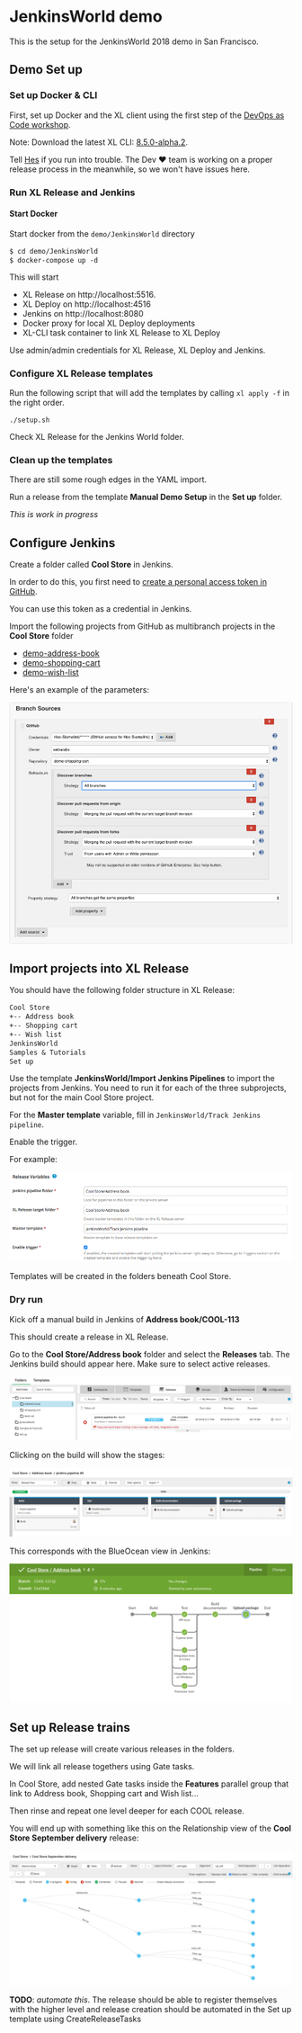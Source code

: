 # JenkinsWorld demo

This is the setup for the JenkinsWorld 2018 demo in San Francisco.

## Demo Set up

### Set up Docker & CLI

First, set up Docker and the XL client using the first step of the [DevOps as Code workshop](https://github.com/xebialabs/devops-as-code-demo/tree/workshop-1/workshop).

Note: Download the latest XL CLI: [8.5.0-alpha.2](https://s3.amazonaws.com/xl-cli/bin/8.5.0-alpha.2/darwin-amd64/xl). 

Tell [Hes](mailto:hsiemelink@xebialabs.com) if you run into trouble. The Dev ♥︎ team is working on a proper release process in the meanwhile, so we won't have issues here.

### Run XL Release and Jenkins

#### Start Docker
Start docker from the `demo/JenkinsWorld` directory

```
$ cd demo/JenkinsWorld
$ docker-compose up -d
```

This will start

* XL Release on http://localhost:5516.
* XL Deploy on http://localhost:4516
* Jenkins on http://localhost:8080
* Docker proxy for local XL Deploy deployments
* XL-CLI task container to link XL Release to XL Deploy

Use admin/admin credentials for XL Release, XL Deploy and Jenkins.

### Configure XL Release templates

Run the following script that will add the templates by calling `xl apply -f` in the right order.

```
./setup.sh
```

Check XL Release for the Jenkins World folder.

### Clean up the templates

There are still some rough edges in the YAML import.

Run a release from the template **Manual Demo Setup** in the **Set up** folder.

_This is work in progress_

## Configure Jenkins

Create a folder called **Cool Store** in Jenkins.

In order to do this, you first need to [create a personal access token in GitHub](https://github.com/settings/tokens).

You can use this token as a credential in Jenkins.

Import the following projects from GitHub as multibranch projects in the **Cool Store** folder

* [demo-address-book](https://github.com/xebialabs/demo-address-book)
* [demo-shopping-cart](https://github.com/xebialabs/demo-shopping-cart)
* [demo-wish-list](https://github.com/xebialabs/demo-wish-list)

Here's an example of the parameters:

![Jenkins Branch Source](doc/jenkins-branch-source.png)

## Import projects into XL Release

You should have the following folder structure in XL Release:

```
Cool Store
+-- Address book
+-- Shopping cart
+-- Wish list
JenkinsWorld
Samples & Tutorials
Set up
```

Use the template **JenkinsWorld/Import Jenkins Pipelines** to import the projects from Jenkins. You need to run it for each of the three subprojects, but not for the main Cool Store project.

For the **Master template** variable, fill in `JenkinsWorld/Track Jenkins pipeline`.

Enable the trigger.

For example:

![Jenkins Branch Source](doc/import-jenkins-release-variables.png)


Templates will be created in the folders beneath Cool Store.

### Dry run

Kick off a manual build in Jenkins of **Address book/COOL-113**

This should create a release in XL Release.

Go to the **Cool Store/Address book** folder and select the **Releases** tab. The Jenkins build should appear here. Make sure to select active releases.

![Jenkins Branch Source](doc/jenkins-build-running.png)

Clicking on the build will show the stages:

![Jenkins Branch Source](doc/jenkins-shadow-pipeline.png)

This corresponds with the BlueOcean view in Jenkins:

![Jenkins Branch Source](doc/jenkins-blue-ocean.png)


## Set up Release trains

The set up release will create various releases in the folders.

We will link all release togethers using Gate tasks.

In Cool Store, add nested Gate tasks inside the **Features** parallel group that link to Address book, Shopping cart and Wish list...

Then rinse and repeat one level deeper for each COOL release.

You will end up with something like this on the Relationship view of the **Cool Store September delivery** release:

![Jenkins Branch Source](doc/cool-store-relations-up-to-features.png)

**TODO**: *automate this*. The release should be able to register themselves with the higher level and release creation should be automated in the Set up template using CreateReleaseTasks



